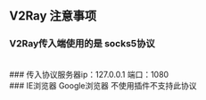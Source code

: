 ## V2Ray 注意事项

### V2Ray传入端使用的是 socks5协议
<br>
### 传入协议服务器ip：127.0.0.1 端口：1080
<br>
### IE浏览器 Google浏览器 不使用插件不支持此协议
